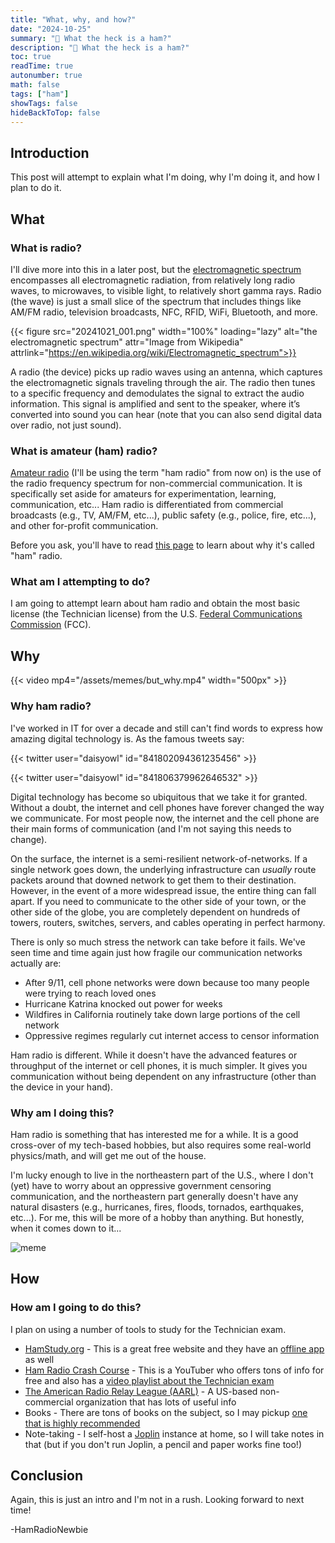```yaml
---
title: "What, why, and how?"
date: "2024-10-25"
summary: "🐖 What the heck is a ham?"
description: "🐖 What the heck is a ham?"
toc: true
readTime: true
autonumber: true
math: false
tags: ["ham"]
showTags: false
hideBackToTop: false
---
```


## Introduction

This post will attempt to explain what I'm doing, why I'm doing it, and how I plan to do it.

## What

### What is radio?

I'll dive more into this in a later post, but the [electromagnetic spectrum](https://en.wikipedia.org/wiki/Electromagnetic_spectrum) encompasses all electromagnetic radiation, from relatively long radio waves, to microwaves, to visible light, to relatively short gamma rays. Radio (the wave) is just a small slice of the spectrum that includes things like AM/FM radio, television broadcasts, NFC, RFID, WiFi, Bluetooth, and more.

{{< figure src="20241021_001.png" width="100%" loading="lazy" alt="the electromagnetic spectrum" attr="Image from Wikipedia" attrlink="https://en.wikipedia.org/wiki/Electromagnetic_spectrum">}}

A radio (the device) picks up radio waves using an antenna, which captures the electromagnetic signals traveling through the air. The radio then tunes to a specific frequency and demodulates the signal to extract the audio information. This signal is amplified and sent to the speaker, where it’s converted into sound you can hear (note that you can also send digital data over radio, not just sound).

### What is amateur (ham) radio?

[Amateur radio](https://en.wikipedia.org/wiki/Amateur_radio) (I'll be using the term "ham radio" from now on) is the use of the radio frequency spectrum for non-commercial communication. It is specifically set aside for amateurs for experimentation, learning, communication, etc... Ham radio is differentiated from commercial broadcasts (e.g., TV, AM/FM, etc...), public safety (e.g., police, fire, etc...), and other for-profit communication.

Before you ask, you'll have to read [this page](https://en.wikipedia.org/wiki/Etymology_of_ham_radio) to learn about why it's called "ham" radio.

### What am I attempting to do?

I am going to attempt learn about ham radio and obtain the most basic license (the Technician license) from the U.S. [Federal Communications Commission](https://en.wikipedia.org/wiki/Federal_Communications_Commission) (FCC).

## Why

{{< video mp4="/assets/memes/but_why.mp4" width="500px" >}}

### Why ham radio?

I've worked in IT for over a decade and still can't find words to express how amazing digital technology is. As the famous tweets say:

{{< twitter user="daisyowl" id="841802094361235456" >}}

{{< twitter user="daisyowl" id="841806379962646532" >}}

Digital technology has become so ubiquitous that we take it for granted. Without a doubt, the internet and cell phones have forever changed the way we communicate. For most people now, the internet and the cell phone are their main forms of communication (and I'm not saying this needs to change).

On the surface, the internet is a semi-resilient network-of-networks. If a single network goes down, the underlying infrastructure can *usually* route packets around that downed network to get them to their destination. However, in the event of a more widespread issue, the entire thing can fall apart. If you need to communicate to the other side of your town, or the other side of the globe, you are completely dependent on hundreds of towers, routers, switches, servers, and cables operating in perfect harmony.

There is only so much stress the network can take before it fails. We've seen time and time again just how fragile our communication networks actually are:

* After 9/11, cell phone networks were down because too many people were trying to reach loved ones
* Hurricane Katrina knocked out power for weeks
* Wildfires in California routinely take down large portions of the cell network
* Oppressive regimes regularly cut internet access to censor information

Ham radio is different. While it doesn't have the advanced features or throughput of the internet or cell phones, it is much simpler. It gives you communication without being dependent on any infrastructure (other than the device in your hand).

### Why am I doing this?

Ham radio is something that has interested me for a while. It is a good cross-over of my tech-based hobbies, but also requires some real-world physics/math, and will get me out of the house.

I'm lucky enough to live in the northeastern part of the U.S., where I don't (yet) have to worry about an oppressive government censoring communication, and the northeastern part generally doesn't have any natural disasters (e.g., hurricanes, fires, floods, tornados, earthquakes, etc...). For me, this will be more of a hobby than anything. But honestly, when it comes down to it...

![meme](/assets/memes/neat.jpg)

## How

### How am I going to do this?

I plan on using a number of tools to study for the Technician exam.

* [HamStudy.org](https://hamstudy.org/) - This is a great free website and they have an [offline app](https://hamstudy.org/appstore) as well
* [Ham Radio Crash Course](https://www.youtube.com/@HamRadioCrashCourse) - This is a YouTuber who offers tons of info for free and also has a [video playlist about the Technician exam](https://www.youtube.com/playlist?list=PL1KAjn5rGhixvvb_jMZFWmbP97-t9Kyxk)
* [The American Radio Relay League (AARL)](https://www.arrl.org/) - A US-based non-commercial organization that has lots of useful info
* Books - There are tons of books on the subject, so I may pickup [one that is highly recommended](https://www.amazon.com/2022-2026-Technician-Class-WB6NOA-Gordon/dp/0945053010)
* Note-taking - I self-host a [Joplin](https://joplinapp.org/) instance at home, so I will take notes in that (but if you don't run Joplin, a pencil and paper works fine too!)

## Conclusion

Again, this is just an intro and I'm not in a rush. Looking forward to next time!

\-HamRadioNewbie